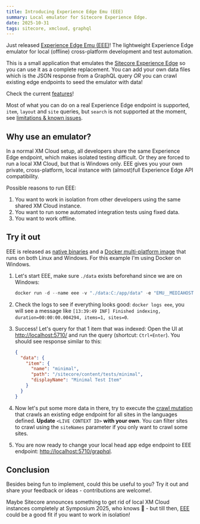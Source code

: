 ```yaml
---
title: Introducing Experience Edge Emu (EEE)
summary: Local emulator for Sitecore Experience Edge.
date: 2025-10-31
tags: sitecore, xmcloud, graphql
---
```


Just released [Experience Edge Emu (EEE)](https://github.com/sitecoreops/experience-edge-emu)! The lightweight Experience Edge emulator for local (offline) cross-platform development and test automation.

This is a small application that emulates the [Sitecore Experience Edge](https://doc.sitecore.com/xmc/en/developers/xm-cloud/experience-edge.html) so you can use it as a complete replacement. You can add your own data files which is the JSON response from a GraphQL query *OR* you can crawl existing edge endpoints to seed the emulator with data!

Check the current [features](https://github.com/sitecoreops/experience-edge-emu?tab=readme-ov-file#features)!

Most of what you can do on a real Experience Edge endpoint is supported, `item`, `layout` and `site` queries, but `search` is not supported at the moment, see [limitations & known issues](https://github.com/sitecoreops/experience-edge-emu?tab=readme-ov-file#limitations--known-issues).

## Why use an emulator?

In a normal XM Cloud setup, all developers share the same Experience Edge endpoint, which makes isolated testing difficult. Or they are forced to run a local XM Cloud, but that is Windows only. EEE gives you your own private, cross-platform, local instance with (almost)full Experience Edge API compatibility.

Possible reasons to run EEE:

1. You want to work in isolation from other developers using the same shared XM Cloud instance.
1. You want to run some automated integration tests using fixed data.
1. You want to work offline.

## Try it out

EEE is released as [native binaries](https://github.com/sitecoreops/experience-edge-emu/releases) and a [Docker multi-platform image](https://github.com/sitecoreops/experience-edge-emu/pkgs/container/eee) that runs on both Linux and Windows. For this example I'm using Docker on Windows.

1. Let's start EEE, make sure `./data` exists beforehand since we are on Windows:

   ```powershell
   docker run -d --name eee -v "./data:C:/app/data" -e "EMU__MEDIAHOST=http://localhost:5710" -p 5710:8080 ghcr.io/sitecoreops/eee
   ```

1. Check the logs to see if everything looks good: `docker logs eee`, you will see a message like `[13:39:49 INF] Finished indexing, duration=00:00:00.004294, items=1, sites=0`.
1. Success! Let's query for that 1 item that was indexed: Open the UI at [http://localhost:5710/](<http://localhost:5710?query=%7B%0A%20%20item(path%3A%20%22%2Fsitecore%2Fcontent%2Ftests%2Fminimal%22%2C%20language%3A%20%22en%22)%20%7B%0A%20%20%20%20name%0A%20%20%20%20path%0A%20%20%20%20displayName%0A%20%20%7D%0A%7D>) and run the query (shortcut: `Ctrl+Enter`). You should see response similar to this:

   ```json
   {
     "data": {
       "item": {
         "name": "minimal",
         "path": "/sitecore/content/tests/minimal",
         "displayName": "Minimal Test Item"
       }
     }
   }
   ```

1. Now let's put some more data in there, try to execute the [crawl mutation](http://localhost:5710/?query=mutation%20%7B%0A%20%20crawl(%0A%20%20%20%20edgeContextId%3A%20%22%3CLIVE%20CONTEXT%20ID%3E%22%0A%20%20%20%20languages%3A%20%5B%22en%22%5D%0A%20%20)%20%7B%0A%20%20%20%20success%0A%20%20%20%20itemsProcessed%0A%20%20%20%20sitesProcessed%0A%20%20%20%20durationMs%0A%20%20%20%20message%0A%20%20%7D%0A%7D&operationName=Crawl) that crawls an existing edge endpoint for all sites in the languages defined. **Update** `<LIVE CONTEXT ID>` **with your own**. You can filter sites to crawl using the `siteNames` parameter if you only want to crawl some sites.
1. You are now ready to change your local head app edge endpoint to EEE endpoint: <http://localhost:5710/graphql>.

## Conclusion

Besides being fun to implement, could this be useful to you? Try it out and share your feedback or ideas - contributions are welcome!.

Maybe Sitecore announces something to get rid of local XM Cloud instances completely at Symposium 2025, who knows 🙂 - but till then, [EEE](https://github.com/sitecoreops/experience-edge-emu) could be a good fit if you want to work in isolation!
